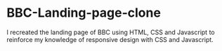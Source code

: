 # BBC-Landing-page-clone
I recreated the landing page of BBC using HTML, CSS and Javascript to reinforce my knowledge of responsive design with CSS and Javascript.
